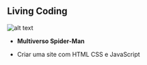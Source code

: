 ## Living Coding

![alt text]('')

- **Multiverso Spider-Man**

- Criar uma site com HTML CSS e JavaScript
